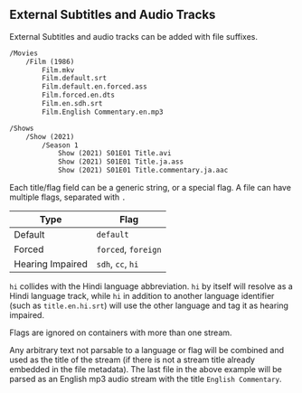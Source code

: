<!-- markdownlint-disable MD041 -->

## External Subtitles and Audio Tracks

External Subtitles and audio tracks can be added with file suffixes.

```txt
/Movies
    /Film (1986)
        Film.mkv
        Film.default.srt
        Film.default.en.forced.ass
        Film.forced.en.dts
        Film.en.sdh.srt
        Film.English Commentary.en.mp3
```

```txt
/Shows
    /Show (2021)
        /Season 1
            Show (2021) S01E01 Title.avi
            Show (2021) S01E01 Title.ja.ass
            Show (2021) S01E01 Title.commentary.ja.aac
```

Each title/flag field can be a generic string, or a special flag. A file can have multiple flags, separated with `.`

| Type             | Flag                |
| ---------------- | ------------------- |
| Default          | `default`           |
| Forced           | `forced`, `foreign` |
| Hearing Impaired | `sdh`, `cc`, `hi`   |

`hi` collides with the Hindi language abbreviation. `hi` by itself will resolve as a Hindi language track, while `hi` in addition to another language identifier (such as `title.en.hi.srt`) will use the other language and tag it as hearing impaired.

Flags are ignored on containers with more than one stream.

Any arbitrary text not parsable to a language or flag will be combined and used as the title of the stream (if there is not a stream title already embedded in the file metadata). The last file in the above example will be parsed as an English mp3 audio stream with the title `English Commentary`.
